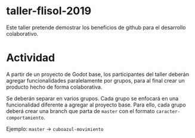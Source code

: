 # taller-flisol-2019

Este taller pretende demostrar los beneficios de github para el desarrollo colaborativo.

# Actividad
A partir de un proyecto de Godot base, los participantes del taller deberán agregar funcionalidades paralelamente por grupos, para al final crear un producto hecho de forma colaborativa.

Se deberán separar en varios grupos. Cada grupo se enfocará en una funcionalidad diferente a agregar al proyecto base.
Para ello, cada grupo deberá crear una branch que parta de `master` con el formato `caracter-comportamiento`.

Ejemplo:  `master` -> `cuboazul-movimiento`
